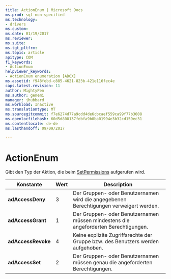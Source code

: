 ```yaml
---
title: ActionEnum | Microsoft Docs
ms.prod: sql-non-specified
ms.technology:
- drivers
ms.custom: 
ms.date: 01/19/2017
ms.reviewer: 
ms.suite: 
ms.tgt_pltfrm: 
ms.topic: article
apitype: COM
f1_keywords:
- ActionEnum
helpviewer_keywords:
- ActionEnum enumeration [ADOX]
ms.assetid: f948febd-c885-4621-823b-421e116fec4e
caps.latest.revision: 11
author: MightyPen
ms.author: genemi
manager: jhubbard
ms.workload: Inactive
ms.translationtype: MT
ms.sourcegitcommit: f7e6274d77a9cdd4de6cbcaef559ca99f77b3608
ms.openlocfilehash: 60d5d800137febfa9b0ba01994e3b32cd159ec31
ms.contentlocale: de-de
ms.lasthandoff: 09/09/2017

---
```

# <a name="actionenum"></a>ActionEnum
Gibt den Typ der Aktion, die beim [SetPermissions](../../../ado/reference/adox-api/setpermissions-method-adox.md) aufgerufen wird.  
  
|Konstante|Wert|Description|  
|--------------|-----------|-----------------|  
|**adAccessDeny**|3|Der Gruppen- oder Benutzernamen wird die angegebenen Berechtigungen verweigert werden.|  
|**adAccessGrant**|1|Der Gruppen- oder Benutzernamen müssen mindestens die angeforderten Berechtigungen.|  
|**adAccessRevoke**|4|Keine explizite Zugriffsrechte der Gruppe bzw. des Benutzers werden aufgehoben.|  
|**adAccessSet**|2|Der Gruppen- oder Benutzernamen müssen genau die angeforderten Berechtigungen.|

